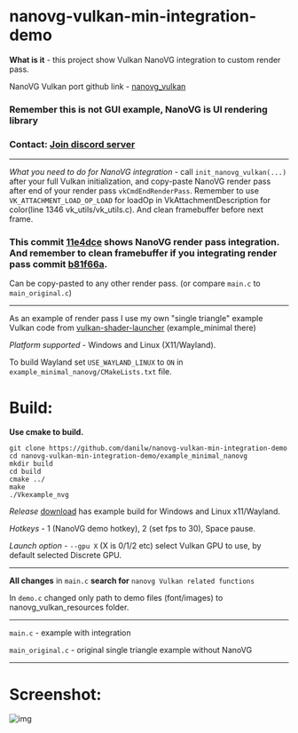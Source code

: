 # nanovg-vulkan-min-integration-demo

**What is it** - this project show Vulkan NanoVG integration to custom render pass. 

NanoVG Vulkan port github link - [nanovg_vulkan](https://github.com/danilw/nanovg_vulkan)

### Remember this is not GUI example, NanoVG is UI rendering library

### Contact: [**Join discord server**](https://discord.gg/JKyqWgt)
___

*What you need to do for NanoVG integration* - call `init_nanovg_vulkan(...)` after your full Vulkan initialization, and copy-paste NanoVG render pass after end of your render pass `vkCmdEndRenderPass`. Remember to use `VK_ATTACHMENT_LOAD_OP_LOAD` for loadOp in VkAttachmentDescription for color(line 1346 vk_utils/vk_utils.c). And clean framebuffer before next frame.

### This commit [11e4dce](https://github.com/danilw/nanovg-vulkan-min-integration-demo/commit/11e4dceb1acb1b31c19c3c16c7f365f47a42184d) shows NanoVG render pass integration. And remember to clean framebuffer if you integrating render pass commit [b81f66a](https://github.com/danilw/nanovg-vulkan-min-integration-demo/commit/b81f66ab63276f50de320dae445bdde362acaffe).

Can be copy-pasted to any other render pass. (or compare `main.c` to `main_original.c`)
___

As an example of render pass I use my own "single triangle" example Vulkan code from [vulkan-shader-launcher](https://github.com/danilw/vulkan-shader-launcher) (example_minimal there)

*Platform supported* - Windows and Linux (X11/Wayland). 

To build Wayland set `USE_WAYLAND_LINUX` to `ON` in `example_minimal_nanovg/CMakeLists.txt` file.

# Build:

**Use cmake to build.**
```
git clone https://github.com/danilw/nanovg-vulkan-min-integration-demo
cd nanovg-vulkan-min-integration-demo/example_minimal_nanovg
mkdir build
cd build
cmake ../
make
./Vkexample_nvg
```

*Release* [download](https://github.com/danilw/nanovg-vulkan-min-integration-demo/releases/) has example build for Windows and Linux x11/Wayland.

*Hotkeys* - 1 (NanoVG demo hotkey), 2 (set fps to 30), Space pause.

*Launch option* - `--gpu X` (X is 0/1/2 etc) select Vulkan GPU to use, by default selected Discrete GPU.
___

**All changes** in `main.c` **search for** `nanovg Vulkan related functions`

In `demo.c` changed only path to demo files (font/images) to nanovg_vulkan_resources folder.
___

`main.c` - example with integration

`main_original.c` - original single triangle example without NanoVG
___

# Screenshot:

![img](https://danilw.github.io/GLSL-howto/vulkan_sh_launcher/nvg_integr.png)
